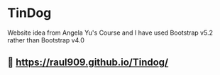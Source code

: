 
# TinDog

Website idea from Angela Yu's Course and I have used Bootstrap v5.2 rather than Bootstrap v4.0





## 🔗 https://raul909.github.io/Tindog/
 

